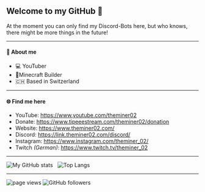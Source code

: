 ## Welcome to my GitHub 👋


At the moment you can only find my Discord-Bots here, but who knows, there might be more things in the future! 

---
#### 👤 About me

- 💻 YouTuber
- 🧱Minecraft Builder
- 🇨🇭 Based in Switzerland

---
#### 🌐 Find me here

- YouTube: https://www.youtube.com/theminer02
- Donate: https://www.tipeeestream.com/theminer02/donation
- Website: https://www.theminer02.com/
- Discord: https://link.theminer02.com/discord/
- Instagram: https://www.instagram.com/theminer_02/
- Twitch *(German)*: https://www.twitch.tv/theminer_02

---

![My GitHub stats](https://github-readme-stats.vercel.app/api?username=theminer02&show_icons=true&theme=dark&count_private=true&hide=prs,issues&include_all_commits=true)   ![Top Langs](https://github-readme-stats.vercel.app/api/top-langs/?username=theminer02&theme=dark&layout=compact) 

---

<p align="left">
  <a>
    <img src="https://komarev.com/ghpvc/?username=theminer02" alt="page views" />
  </a>
  </a>
  <a>
    <img alt="GitHub followers" src="https://img.shields.io/github/followers/theminer02?color=green&logo=github">
  </a>
</p>
